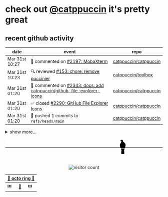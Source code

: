# check out [@catppuccin](https://github.com/catppuccin) it's pretty great

<!-- SCRIPT:REPLACE:GITHUB -->
## recent github activity
| date | event | repo |
| - | - | - |
| <span title='2024-03-31T10:27:30+00:00'>Mar 31st 10:27</span> | 💬 commented on [#2197: MobaXterm](https://github.com/catppuccin/catppuccin/issues/2197) | [catppuccin/catppuccin](https://github.com/catppuccin/catppuccin) |
| <span title='2024-03-31T10:23:35+00:00'>Mar 31st 10:23</span> | 🔍 reviewed [#153: chore: remove puccinier](https://github.com/catppuccin/toolbox/pull/153) | [catppuccin/toolbox](https://github.com/catppuccin/toolbox) |
| <span title='2024-03-31T01:20:49+00:00'>Mar 31st 01:20</span> | 💬 commented on [#2343: docs: add catppuccin/github-file-explorer-icons](https://github.com/catppuccin/catppuccin/pull/2343) | [catppuccin/catppuccin](https://github.com/catppuccin/catppuccin) |
| <span title='2024-03-31T01:20:46+00:00'>Mar 31st 01:20</span> | ✅ closed [#2290: GitHub File Explorer Icons](https://github.com/catppuccin/catppuccin/issues/2290) | [catppuccin/catppuccin](https://github.com/catppuccin/catppuccin) |
| <span title='2024-03-31T01:20:47+00:00'>Mar 31st 01:20</span> | 🚢 pushed 1 commits to `refs/heads/main` | [catppuccin/catppuccin](https://github.com/catppuccin/catppuccin) |

<details>
<summary>show more...</summary>

| date | event | repo |
| - | - | - |
| <span title='2024-03-31T01:20:46+00:00'>Mar 31st 01:20</span> | 🎉 closed [#2343: docs: add catppuccin/github-file-explorer-icons](https://github.com/catppuccin/catppuccin/pull/2343) | [catppuccin/catppuccin](https://github.com/catppuccin/catppuccin) |
| <span title='2024-03-31T01:18:16+00:00'>Mar 31st 01:18</span> | 💬 commented on [#2104: Asciinema](https://github.com/catppuccin/catppuccin/issues/2104) | [catppuccin/catppuccin](https://github.com/catppuccin/catppuccin) |
| <span title='2024-03-31T01:14:14+00:00'>Mar 31st 01:14</span> | 💬 commented on [#2040: Blender](https://github.com/catppuccin/catppuccin/issues/2040) | [catppuccin/catppuccin](https://github.com/catppuccin/catppuccin) |
| <span title='2024-03-31T01:14:13+00:00'>Mar 31st 01:14</span> | ✅ closed [#2040: Blender](https://github.com/catppuccin/catppuccin/issues/2040) | [catppuccin/catppuccin](https://github.com/catppuccin/catppuccin) |
| <span title='2024-03-31T01:12:08+00:00'>Mar 31st 01:12</span> | 💬 commented on [#1971: wvkbd](https://github.com/catppuccin/catppuccin/issues/1971) | [catppuccin/catppuccin](https://github.com/catppuccin/catppuccin) |
| <span title='2024-03-31T01:04:07+00:00'>Mar 31st 01:04</span> | 💬 commented on [#2103: Nix](https://github.com/catppuccin/catppuccin/issues/2103) | [catppuccin/catppuccin](https://github.com/catppuccin/catppuccin) |
| <span title='2024-03-31T00:53:25+00:00'>Mar 31st 00:53</span> | 💬 commented on [#2170: Gitkraken](https://github.com/catppuccin/catppuccin/issues/2170) | [catppuccin/catppuccin](https://github.com/catppuccin/catppuccin) |
| <span title='2024-03-31T00:51:04+00:00'>Mar 31st 00:51</span> | 💬 commented on [#2197: MobaXterm](https://github.com/catppuccin/catppuccin/issues/2197) | [catppuccin/catppuccin](https://github.com/catppuccin/catppuccin) |
| <span title='2024-03-31T00:43:40+00:00'>Mar 31st 00:43</span> | 💬 commented on [#2170: Gitkraken](https://github.com/catppuccin/catppuccin/issues/2170) | [catppuccin/catppuccin](https://github.com/catppuccin/catppuccin) |
| <span title='2024-03-31T00:25:39+00:00'>Mar 31st 00:25</span> | 💬 commented on [#2092: Lite XL](https://github.com/catppuccin/catppuccin/issues/2092) | [catppuccin/catppuccin](https://github.com/catppuccin/catppuccin) |
| <span title='2024-03-31T00:23:29+00:00'>Mar 31st 00:23</span> | 💬 commented on [#2028: CotEditor](https://github.com/catppuccin/catppuccin/issues/2028) | [catppuccin/catppuccin](https://github.com/catppuccin/catppuccin) |
| <span title='2024-03-31T00:15:36+00:00'>Mar 31st 00:15</span> | 💬 commented on [#2177: Chatterino 2](https://github.com/catppuccin/catppuccin/issues/2177) | [catppuccin/catppuccin](https://github.com/catppuccin/catppuccin) |
| <span title='2024-03-31T00:12:53+00:00'>Mar 31st 00:12</span> | 💬 commented on [#2141: Trilium Notes](https://github.com/catppuccin/catppuccin/issues/2141) | [catppuccin/catppuccin](https://github.com/catppuccin/catppuccin) |
| <span title='2024-03-31T00:10:23+00:00'>Mar 31st 00:10</span> | 💬 commented on [#2123: Missing a pink-ish color](https://github.com/catppuccin/catppuccin/issues/2123) | [catppuccin/catppuccin](https://github.com/catppuccin/catppuccin) |
| <span title='2024-03-31T00:10:23+00:00'>Mar 31st 00:10</span> | ✅ closed [#2123: Missing a pink-ish color](https://github.com/catppuccin/catppuccin/issues/2123) | [catppuccin/catppuccin](https://github.com/catppuccin/catppuccin) |
| <span title='2024-03-31T00:04:08+00:00'>Mar 31st 00:04</span> | 💬 commented on [#2167: SQL Server Management Studio](https://github.com/catppuccin/catppuccin/issues/2167) | [catppuccin/catppuccin](https://github.com/catppuccin/catppuccin) |
| <span title='2024-03-30T23:56:54+00:00'>Mar 30th 23:56</span> | 💬 commented on [#2104: Asciinema](https://github.com/catppuccin/catppuccin/issues/2104) | [catppuccin/catppuccin](https://github.com/catppuccin/catppuccin) |
| <span title='2024-03-30T23:24:46+00:00'>Mar 30th 23:24</span> | 💬 commented on [#2003: Squirrel](https://github.com/catppuccin/catppuccin/issues/2003) | [catppuccin/catppuccin](https://github.com/catppuccin/catppuccin) |
| <span title='2024-03-30T23:08:03+00:00'>Mar 30th 23:08</span> | 💬 commented on [#227: Lavender is too subtly different from Text](https://github.com/catppuccin/catppuccin/issues/227) | [catppuccin/catppuccin](https://github.com/catppuccin/catppuccin) |
| <span title='2024-03-30T23:08:02+00:00'>Mar 30th 23:08</span> | ✅ closed [#227: Lavender is too subtly different from Text](https://github.com/catppuccin/catppuccin/issues/227) | [catppuccin/catppuccin](https://github.com/catppuccin/catppuccin) |

</details>
<!-- SCRIPT:REPLACE:GITHUB -->

<br>

<div align="center">

<picture>
    <source media="(prefers-color-scheme: light)" srcset="assets/pigeon-light.svg">
    <source media="(prefers-color-scheme: dark)" srcset="assets/pigeon-dark.svg">
    <img alt="pigeon sitting on a wire" src="assets/pigeon-light.svg">
</picture>

<br>
<br>

![visitor count](https://profile-counter.glitch.me/backwardspy/count.svg)

<table>
    <thead>
        <th colspan="3"><a href="https://octo-ring.com">🐙 octo ring 🐙</a></th>
    </thead>
    <tbody>
        <td><a href="https://octo-ring.com/p/backwardspy/prev">⏮️</a></td>
        <td><a href="https://octo-ring.com/p/backwardspy/random">🔀</a></td>
        <td><a href="https://octo-ring.com/p/backwardspy/next">⏭️</a></td>
    </tbody>
</table>

</div>
